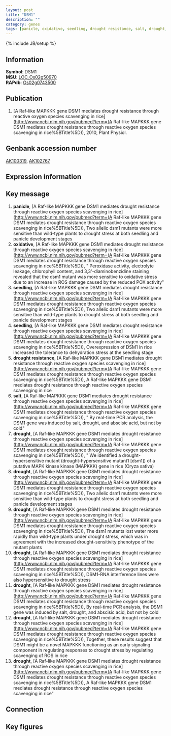 ```yaml
---
layout: post
title: "DSM1"
description: ""
category: genes
tags: [panicle, oxidative, seedling, drought resistance, salt, drought, Gene]
---
```

{% include JB/setup %}

## Information
__Symbol__: DSM1  
__MSU__: [LOC_Os02g50970](http://rice.plantbiology.msu.edu/cgi-bin/ORF_infopage.cgi?orf=LOC_Os02g50970)  
__RAPdb__: [Os02g0743500](http://rapdb.dna.affrc.go.jp/viewer/gbrowse_details/irgsp1?name=Os02g0743500)  

## Publication
1. [A Raf-like MAPKKK gene DSM1 mediates drought resistance through reactive oxygen species scavenging in rice](http://www.ncbi.nlm.nih.gov/pubmed?term=(A Raf-like MAPKKK gene DSM1 mediates drought resistance through reactive oxygen species scavenging in rice%5BTitle%5D)), 2010, Plant Physiol.

## Genbank accession number
[AK100319](http://www.ncbi.nlm.nih.gov/nuccore/AK100319), [AK102767](http://www.ncbi.nlm.nih.gov/nuccore/AK102767)

## Expression information

## Key message
1. __panicle__, [A Raf-like MAPKKK gene DSM1 mediates drought resistance through reactive oxygen species scavenging in rice](http://www.ncbi.nlm.nih.gov/pubmed?term=(A Raf-like MAPKKK gene DSM1 mediates drought resistance through reactive oxygen species scavenging in rice%5BTitle%5D)),  Two allelic dsm1 mutants were more sensitive than wild-type plants to drought stress at both seedling and panicle development stages
2. __oxidative__, [A Raf-like MAPKKK gene DSM1 mediates drought resistance through reactive oxygen species scavenging in rice](http://www.ncbi.nlm.nih.gov/pubmed?term=(A Raf-like MAPKKK gene DSM1 mediates drought resistance through reactive oxygen species scavenging in rice%5BTitle%5D)), " Peroxidase activity, electrolyte leakage, chlorophyll content, and 3,3'-diaminobenzidine staining revealed that the dsm1 mutant was more sensitive to oxidative stress due to an increase in ROS damage caused by the reduced POX activity"
3. __seedling__, [A Raf-like MAPKKK gene DSM1 mediates drought resistance through reactive oxygen species scavenging in rice](http://www.ncbi.nlm.nih.gov/pubmed?term=(A Raf-like MAPKKK gene DSM1 mediates drought resistance through reactive oxygen species scavenging in rice%5BTitle%5D)),  Two allelic dsm1 mutants were more sensitive than wild-type plants to drought stress at both seedling and panicle development stages
4. __seedling__, [A Raf-like MAPKKK gene DSM1 mediates drought resistance through reactive oxygen species scavenging in rice](http://www.ncbi.nlm.nih.gov/pubmed?term=(A Raf-like MAPKKK gene DSM1 mediates drought resistance through reactive oxygen species scavenging in rice%5BTitle%5D)),  Overexpression of DSM1 in rice increased the tolerance to dehydration stress at the seedling stage
5. __drought resistance__, [A Raf-like MAPKKK gene DSM1 mediates drought resistance through reactive oxygen species scavenging in rice](http://www.ncbi.nlm.nih.gov/pubmed?term=(A Raf-like MAPKKK gene DSM1 mediates drought resistance through reactive oxygen species scavenging in rice%5BTitle%5D)), A Raf-like MAPKKK gene DSM1 mediates drought resistance through reactive oxygen species scavenging in rice
6. __salt__, [A Raf-like MAPKKK gene DSM1 mediates drought resistance through reactive oxygen species scavenging in rice](http://www.ncbi.nlm.nih.gov/pubmed?term=(A Raf-like MAPKKK gene DSM1 mediates drought resistance through reactive oxygen species scavenging in rice%5BTitle%5D)), " By real-time PCR analysis, the DSM1 gene was induced by salt, drought, and abscisic acid, but not by cold"
7. __drought__, [A Raf-like MAPKKK gene DSM1 mediates drought resistance through reactive oxygen species scavenging in rice](http://www.ncbi.nlm.nih.gov/pubmed?term=(A Raf-like MAPKKK gene DSM1 mediates drought resistance through reactive oxygen species scavenging in rice%5BTitle%5D)), " We identified a drought-hypersensitive mutant (drought-hypersensitive mutant1 [dsm1]) of a putative MAPK kinase kinase (MAPKKK) gene in rice (Oryza sativa)
8. __drought__, [A Raf-like MAPKKK gene DSM1 mediates drought resistance through reactive oxygen species scavenging in rice](http://www.ncbi.nlm.nih.gov/pubmed?term=(A Raf-like MAPKKK gene DSM1 mediates drought resistance through reactive oxygen species scavenging in rice%5BTitle%5D)),  Two allelic dsm1 mutants were more sensitive than wild-type plants to drought stress at both seedling and panicle development stages
9. __drought__, [A Raf-like MAPKKK gene DSM1 mediates drought resistance through reactive oxygen species scavenging in rice](http://www.ncbi.nlm.nih.gov/pubmed?term=(A Raf-like MAPKKK gene DSM1 mediates drought resistance through reactive oxygen species scavenging in rice%5BTitle%5D)),  The dsm1 mutants lost water more rapidly than wild-type plants under drought stress, which was in agreement with the increased drought-sensitivity phenotype of the mutant plants
10. __drought__, [A Raf-like MAPKKK gene DSM1 mediates drought resistance through reactive oxygen species scavenging in rice](http://www.ncbi.nlm.nih.gov/pubmed?term=(A Raf-like MAPKKK gene DSM1 mediates drought resistance through reactive oxygen species scavenging in rice%5BTitle%5D)),  DSM1-RNA interference lines were also hypersensitive to drought stress
11. __drought__, [A Raf-like MAPKKK gene DSM1 mediates drought resistance through reactive oxygen species scavenging in rice](http://www.ncbi.nlm.nih.gov/pubmed?term=(A Raf-like MAPKKK gene DSM1 mediates drought resistance through reactive oxygen species scavenging in rice%5BTitle%5D)),  By real-time PCR analysis, the DSM1 gene was induced by salt, drought, and abscisic acid, but not by cold
12. __drought__, [A Raf-like MAPKKK gene DSM1 mediates drought resistance through reactive oxygen species scavenging in rice](http://www.ncbi.nlm.nih.gov/pubmed?term=(A Raf-like MAPKKK gene DSM1 mediates drought resistance through reactive oxygen species scavenging in rice%5BTitle%5D)),  Together, these results suggest that DSM1 might be a novel MAPKKK functioning as an early signaling component in regulating responses to drought stress by regulating scavenging of ROS in rice
13. __drought__, [A Raf-like MAPKKK gene DSM1 mediates drought resistance through reactive oxygen species scavenging in rice](http://www.ncbi.nlm.nih.gov/pubmed?term=(A Raf-like MAPKKK gene DSM1 mediates drought resistance through reactive oxygen species scavenging in rice%5BTitle%5D)), A Raf-like MAPKKK gene DSM1 mediates drought resistance through reactive oxygen species scavenging in rice"

## Connection

## Key figures



